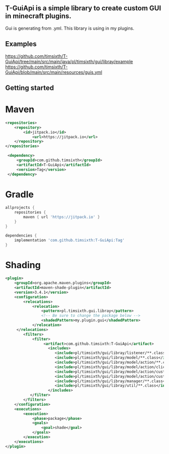 ## T-GuiApi is a simple library to create custom GUI in minecraft plugins.

Gui is generating from .yml.
This library is using in my plugins.

## Examples
https://github.com/timsixth/T-GuiApi/tree/main/src/main/java/pl/timsixth/gui/libray/example
<br>
https://github.com/timsixth/T-GuiApi/blob/main/src/main/resources/guis.yml

## Getting started

# Maven
```xml
<repositories>
	<repository>
	    <id>jitpack.io</id>
            <url>https://jitpack.io</url>
	</repository>
</repositories>
  
 <dependency>
     <groupId>com.github.timsixth</groupId>
     <artifactId>T-GuiApi</artifactId>
     <version>Tag</version>
 </dependency>
```
# Gradle
```gradle
allprojects {
	repositories {
		maven { url 'https://jitpack.io' }
	}
}

dependencies {
    implementation 'com.github.timsixth:T-GuiApi:Tag'
}
```
# Shading
```xml
<plugin>
    <groupId>org.apache.maven.plugins</groupId>
    <artifactId>maven-shade-plugin</artifactId>
    <version>3.4.1</version>
    <configuration>
        <relocations>
            <relocation>
                <pattern>pl.timsixth.gui.libray</pattern>
                <!-- Be sure to change the package below -->
                <shadedPattern>my.plugin.gui</shadedPattern>
            </relocation>
	 </relocations>
        <filters>
            <filter>
                 <artifact>com.github.timsixth:T-GuiApi</artifact>
                   <includes>
                      <include>pl/timsixth/gui/libray/listener/**.class</include>
                      <include>pl/timsixth/gui/libray/model/**.class</include>
                      <include>pl/timsixth/gui/libray/model/action/**.class</include>
                      <include>pl/timsixth/gui/libray/model/action/click/**.class</include>
                      <include>pl/timsixth/gui/libray/model/action/custom/impl/**.class</include>
                      <include>pl/timsixth/gui/libray/model/action/custom/**.class</include>
                      <include>pl/timsixth/gui/libray/manager/**.class</include>
                      <include>pl/timsixth/gui/libray/util/**.class</include>
                   </includes>
           </filter>
        </filters>
    </configuration>
    <executions>
        <execution>
            <phase>package</phase>
            <goals>
                <goal>shade</goal>
            </goals>
        </execution>
    </executions>
</plugin>
```
